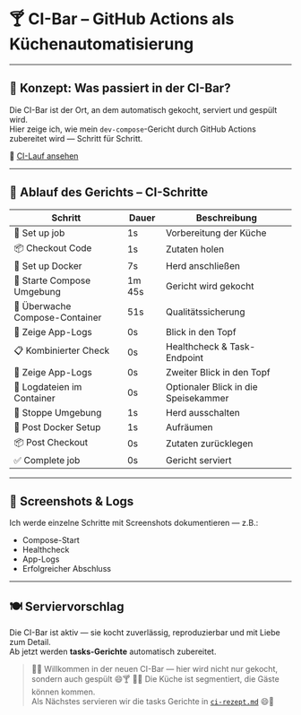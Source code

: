 [//]: # (docs/Minikube-Restaurant/Minikube-Kueche/05-CI-BAR.md)
# 🍸 CI-Bar – GitHub Actions als Küchenautomatisierung

---

## 🧠 Konzept: Was passiert in der CI-Bar?

Die CI-Bar ist der Ort, an dem automatisch gekocht, serviert und gespült wird.  
Hier zeige ich, wie mein `dev-compose`-Gericht durch GitHub Actions zubereitet wird — Schritt für Schritt.

🔗 [CI-Lauf ansehen](https://github.com/AhmedElyacoubiForJ/tasks/actions/runs/18111814843/job/51539572311)

---

## 🍳 Ablauf des Gerichts – CI-Schritte

| Schritt                         | Dauer   | Beschreibung                              |
|---------------------------------|---------|-------------------------------------------|
| 🧃 Set up job                   | 1s      | Vorbereitung der Küche                    |
| 📦 Checkout Code               | 1s      | Zutaten holen                             |
| 🐳 Set up Docker               | 7s      | Herd anschließen                          |
| 🧬 Starte Compose Umgebung     | 1m 45s  | Gericht wird gekocht                      |
| 🧪 Überwache Compose-Container | 51s     | Qualitätssicherung                        |
| 📜 Zeige App-Logs              | 0s      | Blick in den Topf                         |
| 📋 Kombinierter Check          | 0s      | Healthcheck & Task-Endpoint               |
| 📜 Zeige App-Logs              | 0s      | Zweiter Blick in den Topf                 |
| 📂 Logdateien im Container     | 0s      | Optionaler Blick in die Speisekammer      |
| 🛑 Stoppe Umgebung             | 1s      | Herd ausschalten                          |
| 🐳 Post Docker Setup           | 1s      | Aufräumen                                 |
| 📦 Post Checkout               | 0s      | Zutaten zurücklegen                       |
| ✅ Complete job                | 0s      | Gericht serviert                          |

---

## 📸 Screenshots & Logs

Ich werde einzelne Schritte mit Screenshots dokumentieren — z.B.:

- Compose-Start
- Healthcheck
- App-Logs
- Erfolgreicher Abschluss

---

## 🍽️ Serviervorschlag

Die CI-Bar ist aktiv — sie kocht zuverlässig, reproduzierbar und mit Liebe zum Detail.  
Ab jetzt werden **tasks-Gerichte** automatisch zubereitet.

> 👨‍🍳 Willkommen in der neuen CI-Bar — hier wird nicht nur gekocht, sondern auch gespült 😄🍸
> 🧑‍🍳 Die Küche ist segmentiert, die Gäste können kommen.  
> Als Nächstes servieren wir die tasks Gerichte in [`ci-rezept.md`](../Kochschule/ci-rezept.md) 😄🍲